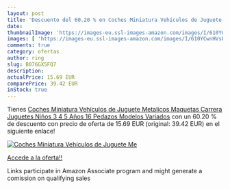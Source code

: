 ```yaml
---
layout: post
title: 'Descuento del 60.20 % en Coches Miniatura Vehículos de Juguete Me'
date: 
thumbnailImage: 'https://images-eu.ssl-images-amazon.com/images/I/610YCwnHVsL._SL200_.jpg'
images: [ 'https://images-eu.ssl-images-amazon.com/images/I/610YCwnHVsL._SL200_.jpg' ]
comments: true
category: ofertas
author: ring
slug: B076GX5FQ7
description:
actualPrice: 15.69 EUR
comparePrice: 39.42 EUR
inStock: true
---
```


Tienes [Coches Miniatura Vehículos de Juguete Metalicos Maquetas Carrera Juguetes Niños 3 4 5 Años 16 Pedazos Modelos Variados](https://www.amazon.es/dp/B076GX5FQ7/?tag=tolees-21) con un 60.20 % de descuento con precio de oferta de 15.69 EUR (original: 39.42 EUR) en el siguiente enlace!

[![Coches Miniatura Vehículos de Juguete Me](https://images-eu.ssl-images-amazon.com/images/I/610YCwnHVsL._SL200_.jpg)](https://www.amazon.es/dp/B076GX5FQ7/?tag=tolees-21)

[Accede a la oferta!!](https://www.amazon.es/dp/B076GX5FQ7/?tag=tolees-21)

Links participate in Amazon Associate program and might generate a comission on qualifying sales


